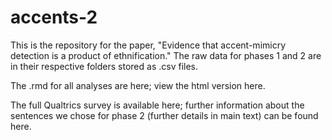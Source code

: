 # accents-2
 
This is the repository for the paper, "Evidence that accent-mimicry detection is a product of ethnification." The raw data for phases 1 and 2 are in their respective folders stored as .csv files.

The .rmd for all analyses are here; view the html version here.

The full Qualtrics survey is available here; further information about the sentences we chose for phase 2 (further details in main text) can be found here.

